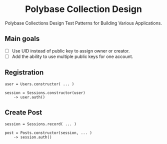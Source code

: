 <h1 align="center">Polybase Collection Design</h1>

<p align="center">
	Polybase Collections Design Test Patterns for Building Various Applications.
</p>

## Main goals

- [ ] Use UID instead of public key to assign owner or creator.
- [ ] Add the ability to use multiple public keys for one account.

## Registration

```
user = Users.constructor( ... )

session = Sessions.constructor(user)
	-> user.auth()
```

## Create Post

```
session = Sessions.record( ... )

post = Posts.constructor(session, ... )
	-> session.auth()
```
